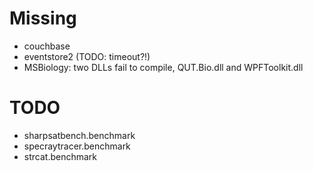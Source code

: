 # Missing

* couchbase
* eventstore2 (TODO: timeout?!)
* MSBiology: two DLLs fail to compile, QUT.Bio.dll and WPFToolkit.dll


# TODO

* sharpsatbench.benchmark
* specraytracer.benchmark
* strcat.benchmark
